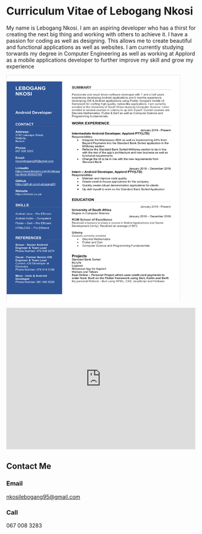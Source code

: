 # Curriculum Vitae of Lebogang Nkosi

My name is Lebogang Nkosi.
I am an aspiring developer who has
a thirst for creating the next big thing
and working with others to achieve it.
I have a passion for coding as well as
designing. This allows me to create
beautiful and functional applications
as well as websites. I am currently
studying torwards my degree in Computer
Engineering as well as working at Applord
as a mobile applications developer
to further improve my skill and grow
my experience

<p float="left">
  <img src="https://github.com/Lebogang95/Curriculum-Vitae/blob/master/new_cv.pdf" width="460" height="600" />
</p>

<embed src="https://github.com/Lebogang95/Curriculum-Vitae/blob/master/new_cv.pdf" width="500" height="375" type="application/pdf">

## Contact Me
### Email

nkosilebogang95@gmail.com

### Call

067 008 3283
